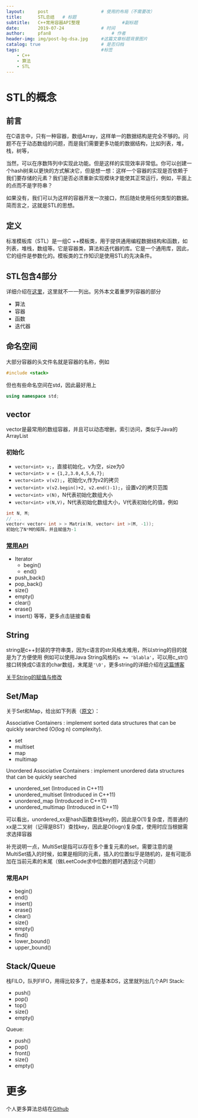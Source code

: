 ```yaml
---
layout:     post   				    # 使用的布局（不需要改）
title:      STL总结	# 标题 
subtitle:   C++常用容器API整理				#副标题
date:       2019-07-24   			# 时间
author:     pfan8 						# 作者
header-img: img/post-bg-dsa.jpg 	#这篇文章标题背景图片
catalog: true 						# 是否归档
tags:								#标签
    - C++
    - 算法
    - STL
---
```

# STL的概念
## 前言
在C语言中，只有一种容器，数组Array，这样单一的数据结构是完全不够的。问题不在于动态数组的问题，而是我们需要更多功能的数据结构，比如列表，堆，栈，树等，

当然，可以在序数阵列中实现此功能。但是这样的实现效率非常低。你可以创建一个hash树来以更快的方式解决它，但是想一想：这样一个容器的实现是否依赖于我们要存储的元素？我们是否必须重新实现模块才能使其正常运行，例如，平面上的点而不是字符串？

如果没有，我们可以为这样的容器开发一次接​​口，然后随处使用任何类型的数据。简而言之，这就是STL的思想。
## 定义
标准模板库（STL）是一组C ++模板类，用于提供通用编程数据结构和函数，如列表，堆栈，数组等。它是容器类，算法和迭代器的库。它是一个通用库，因此，它的组件是参数化的。模板类的工作知识是使用STL的先决条件。
## STL包含4部分
详细介绍在[这里](https://www.geeksforgeeks.org/the-c-standard-template-library-stl/)，这里就不一一列出。另外本文着重罗列容器的部分
+ 算法
+ 容器
+ 函数
+ 迭代器

## 命名空间
大部分容器的头文件名就是容器的名称，例如
```c++
#include <stack>
```

但也有些命名空间在std，因此最好用上
```c++
using namespace std;
```

## vector
vector是最常用的数组容器，并且可以动态增删，索引访问，类似于Java的ArrayList
### 初始化
+ `vector<int> v;`，直接初始化，v为空，size为0
+ `vector<int> v = {1,2,3.0,4,5,6,7};`
+ `vector<int> v(v2);`，初始化v,作为v2的拷贝
+ `vector<int> v(v2.begin()+2, v2.end()-1);`，设置v2的拷贝范围
+ `vector<int> v(N)`，N代表初始化数组大小
+ `vector<int> v(N,V)`，N代表初始化数组大小，V代表初始化的值，例如

```c++
int N, M;
// ...
vector< vector< int > > Matrix(N, vector< int >(M, -1));
初始化了N*M的矩阵，并且赋值为-1
```

### [常用API](https://www.geeksforgeeks.org/vector-in-cpp-stl/)
+ Iterator
    + begin()
    + end()
+ push_back()
+ pop_back()
+ size()
+ empty()
+ clear()
+ erase()
+ insert()
等等，更多点击链接查看

## String
string是c++封装的字符串类，因为c语言的str风格太难用，所以string的目的就是为了方便使用
例如可以使用Java String风格的`s += 'blabla'`，可以用c_str()接口转换成C语言的char数组，末尾是`'\0'`，更多string的详细介绍在[这篇博客](https://www.cnblogs.com/gaojun/archive/2010/09/11/1824016.html)

[关于String的赋值与修改](https://blog.csdn.net/noahzuo/article/details/79073011)

## Set/Map
关于Set和Map，给出如下列表（[原文](https://www.geeksforgeeks.org/the-c-standard-template-library-stl/)）：

Associative Containers : implement sorted data structures that can be quickly searched (O(log n) complexity).
+ set
+ multiset
+ map
+ multimap

Unordered Associative Containers : implement unordered data structures that can be quickly searched
+ unordered_set (Introduced in C++11)
+ unordered_multiset (Introduced in C++11)
+ unordered_map (Introduced in C++11)
+ unordered_multimap (Introduced in C++11)

可以看出，unordered_xx是hash函数查找key的，因此是O(1)复杂度，而普通的xx是二叉树（记得是BST）查找key，因此是O(logn)复杂度，使用时应当根据需求选择容器

补充说明一点，MultiSet是指可以存在多个重复元素的set，需要注意的是MultiSet插入的时候，如果是相同的元素，插入的位置似乎是随机的，是有可能添加在当前元素的末尾（做LeetCode求中位数的题时遇到这个问题）

### 常用API
+ begin()
+ end()
+ insert()
+ erase()
+ clear()
+ size()
+ empty()
+ find()
+ lower_bound()
+ upper_bound()

## Stack/Queue
栈FILO，队列FIFO，用得比较多了，也是基本DS，这里就列出几个API
Stack:
+ push()
+ pop()
+ top()
+ size()
+ empty()

Queue:
+ push()
+ pop()
+ front()
+ size()
+ empty()

# 更多
个人更多算法总结在[Github](https://github.com/pfan8/ChinaHadoop_AI_Offer)